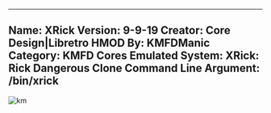-----------------------
Name: XRick
Version: 9-9-19
Creator: Core Design|Libretro
HMOD By: KMFDManic
Category: KMFD Cores
Emulated System: XRick: Rick Dangerous Clone
Command Line Argument: /bin/xrick
-----------------------
![km](https://i.imgur.com/W39JKfi.png)
